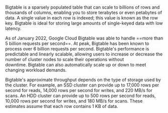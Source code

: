 Bigtable is a sparsely populated table that can scale to billions of rows and thousands of columns, enabling you to store terabytes or even petabytes of data. A single value in each row is indexed; this value is known as the row key. Bigtable is ideal for storing large amounts of single-keyed data with low latency.

As of January 2022, Google Cloud Bigtable was able to handle ==more than 5 billion requests per second==. At peak, Bigtable has been known to process over 6 billion requests per second. Bigtable's performance is predictable and linearly scalable, allowing users to increase or decrease the number of cluster nodes to scale their operations without downtime. Bigtable can also automatically scale up or down to meet changing workload demands. 

Bigtable's approximate throughput depends on the type of storage used by the cluster. For example, an SSD cluster can provide up to 17,000 rows per second for reads, 14,000 rows per second for writes, and 220 MB/s for scans. An HDD cluster can provide up to 500 rows per second for reads, 10,000 rows per second for writes, and 180 MB/s for scans. These estimates assume that each row contains 1 KB of data.